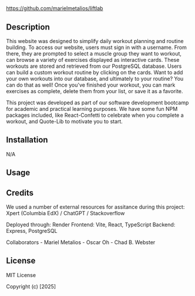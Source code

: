 # <LiftLab>

https://github.com/marielmetalios/liftlab

## Description

This website was designed to simplify daily workout planning and routine building. To access our website, users must sign in with a username. From there, they are prompted to select a muscle group they want to workout, can browse a variety of exercises displayed as interactive cards. These workouts are stored and retrieved from our PostgreSQL database. Users can build a custom workout routine by clicking on the cards. Want to add your own workouts into our database, and ultimately to your routine? You can do that as well! Once you've finished your workout, you can mark exercises as complete, delete them from your list, or save it as a favorite.

This project was developed as part of our software development bootcamp for academic and practical learning purposes. We have some fun NPM packages included, like React-Confetti to celebrate when you complete a workout, and Quote-Lib to motivate you to start. 

## Installation

N/A

## Usage

## Credits
We used a number of external resources for assitance during this project: Xpert (Columbia EdX) / ChatGPT / Stackoverflow

Deployed through: Render
Frontend: Vite, React, TypeScript
Backend: Express, PostgreSQL

Collaborators
    - Mariel Metalios
    - Oscar Oh
    - Chad B. Webster

## License

MIT License

Copyright (c) [2025]
